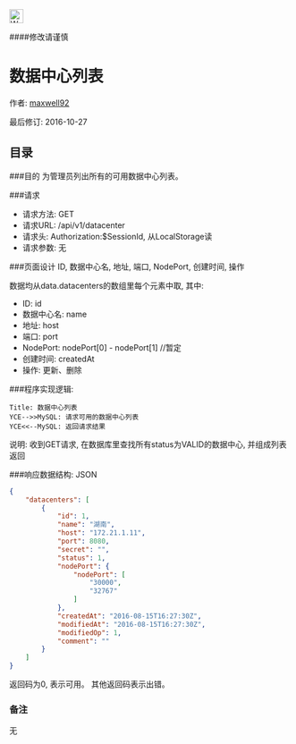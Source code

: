 <img src="http://kubernetes.io/kubernetes/img/warning.png" alt="WARNING" width="25" height="25"> 

####修改请谨慎

数据中心列表
==============

作者: [maxwell92](https://github.com/maxwell92)

最后修订: 2016-10-27

目录
--------------
###目的
为管理员列出所有的可用数据中心列表。


###请求

* 请求方法: GET 
* 请求URL: /api/v1/datacenter
* 请求头: Authorization:$SessionId, 从LocalStorage读 
* 请求参数: 无


###页面设计 
ID, 数据中心名, 地址, 端口, NodePort, 创建时间, 操作

数据均从data.datacenters的数组里每个元素中取, 其中: 

* ID: id
* 数据中心名: name
* 地址: host
* 端口: port
* NodePort: nodePort[0] - nodePort[1] //暂定
* 创建时间: createdAt
* 操作: 更新、删除

###程序实现逻辑:

```Sequence
Title: 数据中心列表 
YCE-->>MySQL: 请求可用的数据中心列表
YCE<<--MySQL: 返回请求结果
```

说明: 收到GET请求, 在数据库里查找所有status为VALID的数据中心, 并组成列表返回 

###响应数据结构: 
JSON
```json
{
    "datacenters": [
        {
            "id": 1,
            "name": "湖南",
            "host": "172.21.1.11",
            "port": 8080,
            "secret": "",
            "status": 1,
            "nodePort": {
                "nodePort": [
                    "30000",
                    "32767"
                ]
            },
            "createdAt": "2016-08-15T16:27:30Z",
            "modifiedAt": "2016-08-15T16:27:30Z",
            "modifiedOp": 1,
            "comment": ""
        }
    ]
}
```

返回码为0, 表示可用。
其他返回码表示出错。

### 备注
无


